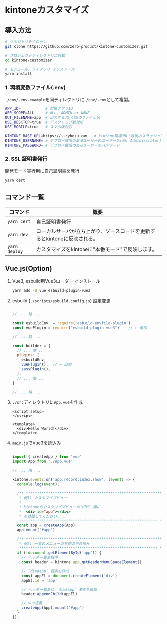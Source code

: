 # kintoneカスタマイズ

## 導入方法

```bash
# リポジトリをクローン
git clone https://github.com/zero-product/kintone-customizer.git

# プロジェクトディレクトリに移動
cd kintone-customizer

# モジュール、ライブラリ インストール
yarn install
```

### 1. 環境変数ファイル(.env)

`./env/.env.example`を同ディレクトリに`./env/.env`として複製。

```bash
APP_ID=           # 対象アプリID
APP_SCOPE=ALL     # ALL, ADMIN or NONE
OUT_FILENAME=app  # 出力するJS,CSSのファイル名
USE_DESKTOP=true  # デスクトップ版対応
USE_MOBILE=true   # スマホ版対応

KINTONE_BASE_URL=https://~.cybozu.com   # kintone環境URL(最後のスラッシュ`/`は不要)
KINTONE_USERNAME= # デプロイ権限のあるユーザーのユーザー名(例: Administrator)
KINTONE_PASSWORD= # デプロイ権限のあるユーザーのパスワード
```

### 2. SSL 証明書発行

開発モード実行用に自己証明書を発行

```bash
yarn cert
```

## コマンド一覧

|コマンド|概要|
|-|-|
|`yarn cert`|自己証明書発行|
|`yarn dev`|ローカルサーバが立ち上がり、ソースコードを更新するとkintoneに反映される。|
|`yarn deploy`|カスタマイズをkintoneに"本番モード"で反映します。|

## Vue.js(Option)

1. Vue3, esbuild用Vue3ローダー インストール

    ```bash
    yarn add -D vue esbuild-plugin-vue3
    ```

1. esbuild (`./scripts/esbuild.config.js`) 設定変更

    ```javascript:./scripts/esbuild.config.js

    // ... 略 ...

    const esbuildEnv  = require('esbuild-envfile-plugin')
    const vuePlugin = require("esbuild-plugin-vue3")    // ← 追加

    // ... 略 ...

    const builder = {
      // ... 略 ...
      plugins: [
        esbuildEnv,
        vuePlugin(),  // ← 追加
        sassPlugin(),
      ],
      // ... 略 ...
    }

    // ... 略 ...
    ```

1. `./src`ディレクトリに`App.vue`を作成

    ```html:./src/App.vue
    <script setup>
    </script>

    <template>
      <div>Hello World!</div>
    </template>
    ```

1. `main.js`でVue3を読込み

    ```javascript:./src/main.js

    import { createApp } from 'vue'
    import App from './App.vue'

    // ... 略 ...

    kintone.events.on('app.record.index.show', (event) => {
      console.log(event);

      /** **************************************************************
       * 例1) カスタマイズビュー
       *
       * kintoneのカスタマイズビューの`HTML`欄に
       * `<div id="app"></div>`
       * を登録してください。
       ************************************************************** */
      const app = createApp(App)
      app.mount('#app')

      /** **************************************************************
       * 例2) 一覧のメニューの右側の空白部分
       ************************************************************** */
      if (!document.getElementById('app')) {
        // ヘッダー要素取得
        const header = kintone.app.getHeaderMenuSpaceElement()

        // `div#app` 要素を作成
        const appEl = document.createElement('div')
        appEl.id = 'app'

        // ヘッダー要素に `div#app` 要素を追加
        header.appendChild(appEl)

        // Vue定義
        createApp(App).mount('#app')
      }
    });
    ```
